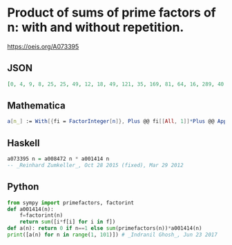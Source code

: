 # Product of sums of prime factors of n: with and without repetition\.
https://oeis.org/A073395
## JSON
```JSON
[0, 4, 9, 8, 25, 25, 49, 12, 18, 49, 121, 35, 169, 81, 64, 16, 289, 40, 361, 63, 100, 169, 529, 45, 50, 225, 27, 99, 841, 100, 961, 20, 196, 361, 144, 50, 1369, 441, 256, 77, 1681, 144, 1849, 195, 88, 625, 2209, 55, 98, 84, 400, 255, 2809, 55, 256, 117, 484]
```
## Mathematica
```Mathematica
a[n_] := With[{fi = FactorInteger[n]}, Plus @@ fi[[All, 1]]*Plus @@ Apply[Times, fi, 1]]; a[1]=0; Table[a[n], {n, 1, 57}] (* _Jean-François Alcover_, Jul 19 2012 *)
```
## Haskell
```Haskell
a073395 n = a008472 n * a001414 n
-- _Reinhard Zumkeller_, Oct 28 2015 (fixed), Mar 29 2012
```
## Python
```Python
from sympy import primefactors, factorint
def a001414(n):
    f=factorint(n)
    return sum([i*f[i] for i in f])
def a(n): return 0 if n==1 else sum(primefactors(n))*a001414(n)
print([a(n) for n in range(1, 101)]) # _Indranil Ghosh_, Jun 23 2017
```

